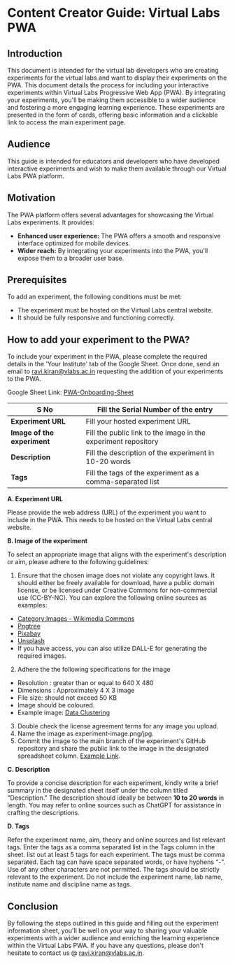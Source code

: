 # Content Creator Guide: Virtual Labs PWA

## Introduction
This document is intended for the virtual lab developers who are creating experiments for the virtual labs and want to display their experiments on the PWA. This document details the process for including your interactive experiments within Virtual Labs Progressive Web App (PWA). By integrating your experiments, you'll be making them accessible to a wider audience and fostering a more engaging learning experience. These experiments are presented in the form of cards, offering basic information and a clickable link to access the main experiment page. 

## Audience
This guide is intended for educators and developers who have developed interactive experiments and wish to make them available through our Virtual Labs PWA platform.

## Motivation

The PWA platform offers several advantages for showcasing the Virtual Labs experiments. It provides:

 - **Enhanced user experience:** The PWA offers a smooth and responsive interface optimized for mobile devices.
 - **Wider reach:** By integrating your experiments into the PWA, you'll expose them to a broader user base.

## Prerequisites 

To add an experiment, the following conditions must be met:

* The experiment must be hosted on the Virtual Labs central website.
* It should be fully responsive and functioning correctly.


## How to add your experiment to the PWA?

To include your experiment in the PWA, please complete the required details in the 'Your Institute' tab of the Google Sheet. Once done, send an email to ravi.kiran@vlabs.ac.in requesting the addition of your experiments to the PWA. 

Google Sheet Link: [PWA-Onboarding-Sheet](https://docs.google.com/spreadsheets/d/1ohrWAzEYdiDQTBM52AUhup2nZB3JRVsm2dG2n9-FHh0/edit?usp=sharing)

| **S No**                    | **Fill the Serial Number of the entry**                        |
|-----------------------------|----------------------------------------------------------------|
| **Experiment URL**          | Fill your hosted experiment URL                                |
| **Image of the experiment** | Fill the public link to the image in the experiment repository |
| **Description**             | Fill the description of the experiment in 10-20 words          |
| **Tags**                    | Fill the tags of the experiment as a comma-separated list      |

**A. Experiment URL**

Please provide the web address (URL) of the experiment you want to include in the PWA.  This needs to be hosted on the Virtual Labs central website. 

**B. Image of the experiment**

To select an appropriate image that aligns with the experiment's description or aim, please adhere to the following guidelines:

1. Ensure that the chosen image does not violate any copyright laws. It should either be freely available for download, have a public domain license, or be licensed under Creative Commons for non-commercial use (CC-BY-NC).
You can explore the following online sources as examples:
 - [Category:Images - Wikimedia Commons](https://commons.wikimedia.org/wiki/Category:Images)
 - [Pngtree](https://pngtree.com/)
 - [Pixabay](https://pixabay.com/)
 - [Unsplash](https://unsplash.com/)
 - If you have access, you can also utilize DALL-E for generating the required images.

2. Adhere the the following specifications for the image

 - Resolution : greater than or equal to 640 X 480 
 - Dimensions : Approximately 4 X 3 image 
 - File size: should not exceed 50 KB
 - Image should be coloured.
 - Example image: [Data Clustering](https://github.com/virtual-labs/exp-mst-based-iiith/blob/main/experiment-image.jpg)
3. Double check the license agreement terms for any image you upload.
4. Name the image as experiment-image.png/jpg.
5. Commit the image to the main branch of the experiment's GitHub repository and share the public link to the image in the designated spreadsheet column. [Example Link](https://github.com/virtual-labs/exp-mst-based-iiith/tree/main).

 **C. Description**

To provide a concise description for each experiment, kindly write a brief summary in the designated sheet itself under the column titled "Description." The description should ideally be between **10 to 20 words** in length. You may refer to online sources such as ChatGPT for assistance in crafting the descriptions.

**D. Tags**

Refer the experiment name, aim, theory and online sources and list relevant tags. Enter the tags as a comma separated list in the Tags column in the sheet. list out at least 5 tags for each  experiment. The tags must be comma separated. Each tag can  have space separated words, or have hyphens “-”. Use of any  other characters are not permitted. The tags should be strictly relevant  to the experiment. Do not include the experiment name, lab name, institute name and discipline name as tags.

## Conclusion
By following the steps outlined in this guide and filling out the experiment information sheet, you'll be well on your way to sharing your valuable experiments with a wider audience and enriching the learning experience within the Virtual Labs PWA. If you have any questions, please don't hesitate to contact us @ ravi.kiran@vlabs.ac.in. 
